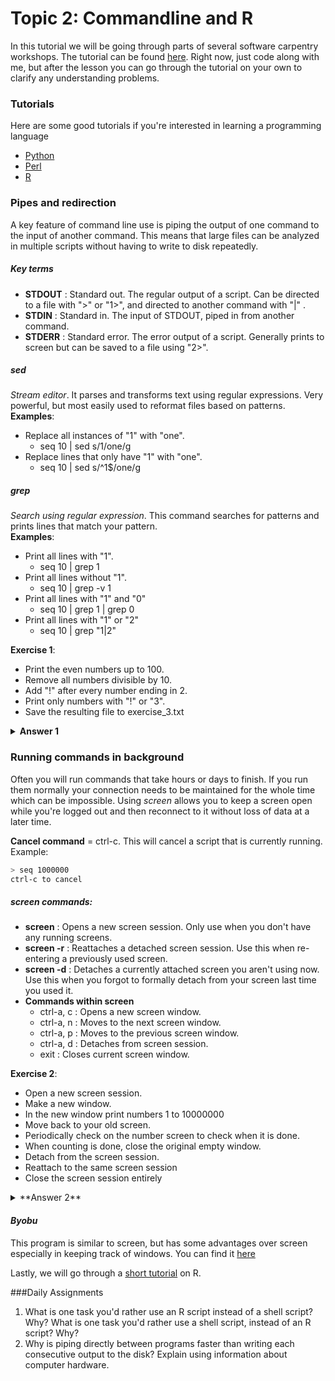 # Topic 2: Commandline and R
In this tutorial we will be going through parts of several software carpentry workshops. The tutorial can be found [here](http://swcarpentry.github.io/shell-novice/). Right now, just code along with me, but after the lesson you can go through the tutorial on your own to clarify any understanding problems. 

### Tutorials
Here are some good tutorials if you're interested in learning a programming language
* [Python](https://www.codecademy.com/learn/python)
* [Perl](http://www.perl.com/pub/2000/10/begperl1.html)
* [R](http://swirlstats.com/)

### Pipes and redirection
A key feature of command line use is piping the output of one command to the input of another command. This means that large files can be analyzed in multiple scripts without having to write to disk repeatedly. 
##### *Key terms*
* **STDOUT** : Standard out. The regular output of a script. Can be directed to a file with ">" or "1>", and directed to another command with "|" .
* **STDIN** : Standard in. The input of STDOUT, piped in from another command.
* **STDERR** : Standard error. The error output of a script. Generally prints to screen but can be saved to a file using "2>".

##### *sed*
*Stream editor*. It parses and transforms text using regular expressions. Very powerful, but most easily used to reformat files based on patterns.\
**Examples**: 
* Replace all instances of "1" with "one". 
  * seq 10 | sed s/1/one/g
* Replace lines that only have "1" with "one".
    * seq 10 | sed s/^1$/one/g

##### *grep*
*Search using regular expression*. This command searches for patterns and prints lines that match your pattern.\
**Examples**:
* Print all lines with "1".
    * seq 10 | grep 1
* Print all lines without "1".
    * seq 10 | grep -v 1
* Print all lines with "1" and "0"
    * seq 10 | grep 1 | grep 0
* Print all lines with "1" or "2"
    * seq 10 | grep "1\|2" 

**Exercise 1**:
* Print the even numbers up to 100.
* Remove all numbers divisible by 10.
* Add "!" after every number ending in 2.
* Print only numbers with "!" or "3".
* Save the resulting file to exercise_3.txt

<details> 
<summary>
<b>Answer 1</b>
</summary>

```bash
    > seq 2 2 100 | grep -v 0 | sed "s/2$/2\!/g" | grep '\!\|3' > exercise_3.txt  
   ```
</details>

### Running commands in background
Often you will run commands that take hours or days to finish. If you run them normally your connection needs to be maintained for the whole time which can be impossible. Using _screen_ allows you to keep a screen open while you're logged out and then reconnect to it without loss of data at a later time. 

**Cancel command** = ctrl-c. This will cancel a script that is currently running.
Example: 
```bash
> seq 1000000
ctrl-c to cancel
```
##### *screen* commands:
* **screen** : Opens a new screen session. Only use when you don't have any running screens.
* **screen -r** : Reattaches a detached screen session. Use this when re-entering a previously used screen.
* **screen -d** : Detaches a currently attached screen you aren't using now. Use this when you forgot to formally detach from your screen last time you used it.
* **Commands within screen**
    * ctrl-a, c : Opens a new screen window.
    * ctrl-a, n : Moves to the next screen window.
    * ctrl-a, p : Moves to the previous screen window.
    * ctrl-a, d : Detaches from screen session.
    * exit : Closes current screen window.

**Exercise 2**:
* Open a new screen session.
* Make a new window.
* In the new window print numbers 1 to 10000000 
* Move back to your old screen.
* Periodically check on the number screen to check when it is done.
* When counting is done, close the original empty window.
* Detach from the screen session.
* Reattach to the same screen session
* Close the screen session entirely
 
<details> 
  <summary>**Answer 2**  </summary>
   ```bash
   > screen 
   ctrl-a, c
   > seq 10000000
   ctrl-a, n
   ctrl-a, p
   > exit
   ctrl-a, d
   > screen -r
   > exit
 ```
</details>

#### *Byobu*
This program is similar to screen, but has some advantages over screen especially in keeping track of windows.
You can find it [here](http://byobu.co/)


Lastly, we will go through a [short tutorial](http://swcarpentry.github.io/r-novice-gapminder/01-rstudio-intro/) on R. 

###Daily Assignments
1. What is one task you'd rather use an R script instead of a shell script? Why? What is one task you'd rather use a shell script, instead of an R script? Why?
2. Why is piping directly between programs faster than writing each consecutive output to the disk? Explain using information about computer hardware.




